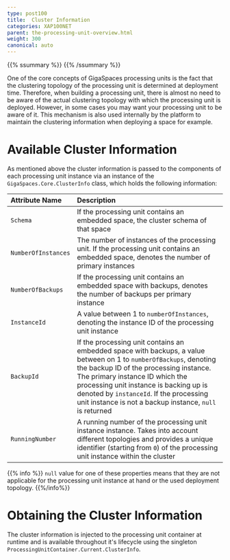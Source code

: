 ```yaml
---
type: post100
title:  Cluster Information
categories: XAP100NET
parent: the-processing-unit-overview.html
weight: 300
canonical: auto
---
```


{{% ssummary %}}  {{% /ssummary %}}

One of the core concepts of GigaSpaces processing units is the fact that the clustering topology of the processing unit is determined at deployment time. Therefore, when building a processing unit, there is almost no need to be aware of the actual clustering topology with which the processing unit is deployed.
However, in some cases you may want your processing unit to be aware of it.
This mechanism is also used internally by the platform to maintain the clustering information when deploying a space for example.

# Available Cluster Information

As mentioned above the cluster information is passed to the components of each processing unit instance via an instance of the `GigaSpaces.Core.ClusterInfo` class, which holds the following information:


| Attribute Name | Description |
|:---------------|:------------|
| `Schema` | If the processing unit contains an embedded space, the cluster schema of that space |
| `NumberOfInstances` | The number of instances of the processing unit. If the processing unit contains an embedded space, denotes the number of primary instances |
| `NumberOfBackups` |If the processing unit contains an embedded space with backups, denotes the number of backups per primary instance |
| `InstanceId` | A value between 1 to `numberOfInstances`, denoting the instance ID of the processing unit instance |
| `BackupId` | If the processing unit contains an embedded space with backups, a value between on 1 to `numberOfBackups`, denoting the backup ID of the processing instance. The primary instance ID which the processing unit instance is backing up is denoted by `instanceId`. If the processing unit instance is not a backup instance, `null` is returned |
| `RunningNumber` | A running number of the processing unit instance instance. Takes into account different topologies and provides a unique identifier (starting from `0`) of the processing unit instance within the cluster |

{{% info %}}
`null` value for one of these properties means that they are not applicable for the processing unit instance at hand or the used deployment topology.
{{%/info%}}

# Obtaining the Cluster Information

The cluster information is injected to the processing unit container at runtime and is available throughout it's lifecycle using the singleton `ProcessingUnitContainer.Current.ClusterInfo`.

